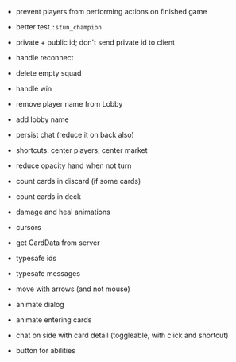 * prevent players from performing actions on finished game
* better test `:stun_champion` 
* private + public id; don't send private id to client
* handle reconnect
* delete empty squad
* handle win
* remove player name from Lobby
* add lobby name
* persist chat (reduce it on back also)

* shortcuts: center players, center market
* reduce opacity hand when not turn
* count cards in discard (if some cards)
* count cards in deck
* damage and heal animations
* cursors
* get CardData from server
* typesafe ids
* typesafe messages
* move with arrows (and not mouse)
* animate dialog
* animate entering cards

* chat on side with card detail (toggleable, with click and shortcut)
* button for abilities
